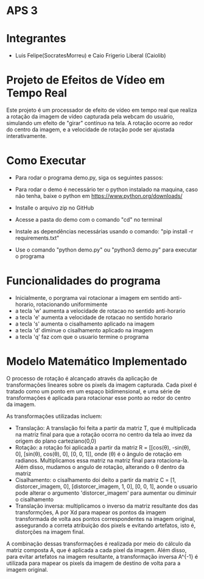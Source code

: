 # APS 3

# Integrantes

- Luis Felipe(SocratesMorreu) e Caio Frigerio Liberal (Caiolib)

# Projeto de Efeitos de Vídeo em Tempo Real

Este projeto é um processador de efeito de vídeo em tempo real que realiza a rotação da imagem de vídeo capturada pela webcam do usuário, simulando um efeito de "girar" contínuo na tela. A rotação ocorre ao redor do centro da imagem, e a velocidade de rotação pode ser ajustada interativamente.

# Como Executar

- Para rodar o programa demo.py, siga os seguintes passos:

- Para rodar o demo é necessário ter o python instalado na maquina, caso não tenha, baixe o python em https://www.python.org/downloads/
- Installe o arquivo zip no GitHub
- Acesse a pasta do demo com o comando "cd" no terminal
- Instale as dependências necessárias usando o comando: "pip install -r requirements.txt"
- Use o comando "python demo.py" ou "python3 demo.py" para executar o programa

# Funcionalidades do programa 

- Inicialmente, o porgrama vai rotacionar a imagem em sentido anti-horario, rotacionando uniformimente
- a tecla 'w' aumenta a velocidade de rotacao no sentido anti-horario
- a tecla 'e' aumenta a velocidade de rotacao no sentido horario
- a tecla 's' aumenta o cisalhamento aplicado na imagem
- a tecla 'd' diminue o cisalhamento aplicado na imagem
- a tecla 'q' faz com que o usuario termine o programa 

# Modelo Matemático Implementado

O processo de rotação é alcançado através da aplicação de transformações lineares sobre os pixels da imagem capturada. Cada pixel é tratado como um ponto em um espaço bidimensional, e uma série de transformações é aplicada para rotacionar esse ponto ao redor do centro da imagem.

As transformações utilizadas incluem:

- Translação: A translação foi feita a partir da matriz T, que é multiplicada na matriz final para que a rotação ocorra no centro da tela ao invez da origem do plano carteziano(0,0)
- Rotação: a rotação foi aplicada a partir da matriz R = [[cos(θ), -sin(θ), 0], [sin(θ), cos(θ), 0], [0, 0, 1]], onde (θ) é o ângulo de rotação em radianos. Multiplicamos essa matriz na matriz final para rotaciona-la. Além disso, mudamos o angulo de rotação, alterando o θ dentro da matriz 
- Cisalhamento: o cisalhamento doi deito a partir da matriz C = [1, distorcer_imagem, 0], [distorcer_imagem, 1, 0], [0, 0, 1], aonde o usuario pode alterar o argumento 'distorcer_imagem' para aumentar ou diminuir o cisalhamento
- Translação inversa: multiplicamos o inverso da matriz resultante dos das transformções, A por Xd  para mapear os pontos da imagem transformada de volta aos pontos correspondentes na imagem original, assegurando a correta atribuição dos pixels e evitando artefatos, isto é, distorções na imagem final.

A combinação dessas transformações é realizada por meio do cálculo da matriz composta A, que é aplicada a cada pixel da imagem. Além disso, para evitar artefatos na imagem resultante, a transformação inversa A^{-1} é utilizada para mapear os pixels da imagem de destino de volta para a imagem original.

